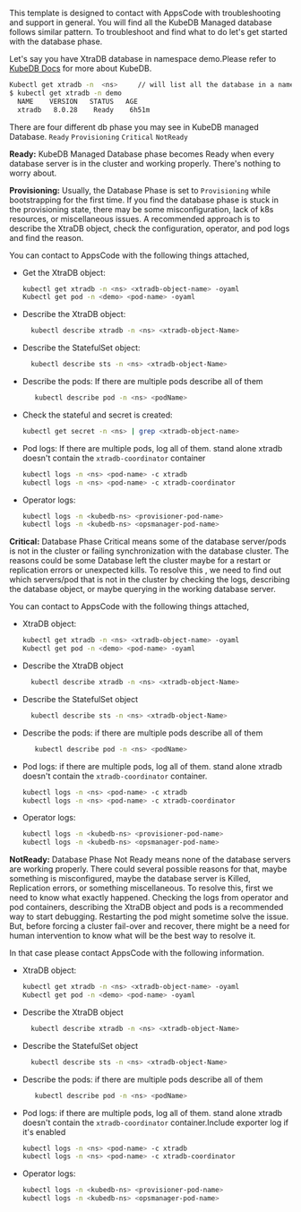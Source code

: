 This template is designed to contact with AppsCode with troubleshooting and support in general. You will find all the KubeDB Managed database follows similar pattern. To troubleshoot and find what to do let's get started with the database phase.

Let's say you have XtraDB database in namespace demo.Please refer to [KubeDB Docs](https://kubedb.com/docs/v2023.01.31/guides/xtradb/) for more about KubeDB.
```bash
Kubectl get xtradb -n  <ns>     // will list all the database in a namesapce  
$ kubectl get xtradb -n demo
  NAME    VERSION   STATUS   AGE
  xtradb   8.0.28    Ready    6h51m
```
There are four different db phase you may see in KubeDB managed Database.
``Ready`` ``Provisioning`` ``Critical`` ``NotReady``

**Ready:** KubeDB Managed Database phase becomes Ready when every database server is in the cluster and working properly. There's nothing to worry about.

**Provisioning:** Usually, the Database Phase is set to `Provisioning` while bootstrapping for the first time. If you find the database phase is stuck in the provisioning state,
there may be some misconfiguration, lack of k8s resources, or miscellaneous issues.
A recommended approach is to describe the XtraDB object, check the configuration, operator, and pod logs and find the reason.

You can contact to AppsCode with the following things attached,
- Get the XtraDB object:
    ```bash
    kubectl get xtradb -n <ns> <xtradb-object-name> -oyaml
    Kubectl get pod -n <demo> <pod-name> -oyaml 
    ```
- Describe the XtraDB object:
    ```bash
      kubectl describe xtradb -n <ns> <xtradb-object-Name> 
    ```
- Describe the StatefulSet object:
    ```bash
      kubectl describe sts -n <ns> <xtradb-object-Name>
    ```
- Describe the pods: If there are multiple pods describe all of them
    ```bash
       kubectl describe pod -n <ns> <podName> 
    ```
- Check the stateful and secret is created:
    ```bash
    kubectl get secret -n <ns> | grep <xtradb-object-name>
    ```
- Pod logs: If there are multiple pods, log all of them. stand alone xtradb doesn't contain the `xtradb-coordinator` container
    ```bash
    kubectl logs -n <ns> <pod-name> -c xtradb
    kubectl logs -n <ns> <pod-name> -c xtradb-coordinator  
    ```
- Operator logs:
    ```bash
    kubectl logs -n <kubedb-ns> <provisioner-pod-name>
    kubectl logs -n <kubedb-ns> <opsmanager-pod-name>
    ```

**Critical:** Database Phase Critical means some of the database server/pods is not in the cluster or failing synchronization with the database cluster.
The reasons could be some Database left the cluster maybe for a restart or replication errors or unexpected kills.
To resolve this , we need to  find out which servers/pod that is not in the cluster by checking the logs, describing the database object, or maybe querying in the working database server.

You can contact to AppsCode with the following things attached,

- XtraDB object:
    ```bash
    kubectl get xtradb -n <ns> <xtradb-object-name> -oyaml
    Kubectl get pod -n <demo> <pod-name> -oyaml 
    ```
- Describe the XtraDB object
    ```bash
      kubectl describe xtradb -n <ns> <xtradb-object-Name> 
    ```
- Describe the StatefulSet object
    ```bash
      kubectl describe sts -n <ns> <xtradb-object-Name>
    ```
- Describe the pods: if there are multiple pods describe all of them
    ```bash
       kubectl describe pod -n <ns> <podName> 
    ```
- Pod logs:  if there are multiple pods, log all of them. stand alone xtradb doesn't contain the `xtradb-coordinator` container.
    ```bash
    kubectl logs -n <ns> <pod-name> -c xtradb
    kubectl logs -n <ns> <pod-name> -c xtradb-coordinator  
    ```
- Operator logs:
    ```bash
    kubectl logs -n <kubedb-ns> <provisioner-pod-name>
    kubectl logs -n <kubedb-ns> <opsmanager-pod-name>
    ```

**NotReady:** Database Phase Not Ready means none of the database servers are working properly. There could several possible reasons for that, maybe something is misconfigured,
maybe the database server is Killed, Replication errors, or something miscellaneous.
To resolve this, first we need to know what exactly happened. Checking the logs from operator and pod containers, describing the XtraDB object and pods is a recommended way to start debugging. Restarting the pod might sometime solve the issue. But, before forcing a cluster fail-over and recover,
there might be a need for human intervention to know what will be the best way to resolve it.

In that case please contact AppsCode with the following information.

- XtraDB object:
    ```bash
    kubectl get xtradb -n <ns> <xtradb-object-name> -oyaml
    Kubectl get pod -n <demo> <pod-name> -oyaml 
    ```
- Describe the XtraDB object
    ```bash
      kubectl describe xtradb -n <ns> <xtradb-object-Name> 
    ```
- Describe the StatefulSet object
    ```bash
      kubectl describe sts -n <ns> <xtradb-object-Name>
    ```
- Describe the pods: if there are multiple pods describe all of them
    ```bash
       kubectl describe pod -n <ns> <podName> 
    ```
- Pod logs:  if there are multiple pods, log all of them. stand alone xtradb doesn't contain the `xtradb-coordinator` container.Include exporter log if it's enabled
    ```bash
    kubectl logs -n <ns> <pod-name> -c xtradb
    kubectl logs -n <ns> <pod-name> -c xtradb-coordinator
    ```
- Operator logs:
    ```bash
    kubectl logs -n <kubedb-ns> <provisioner-pod-name>
    kubectl logs -n <kubedb-ns> <opsmanager-pod-name>
    ```